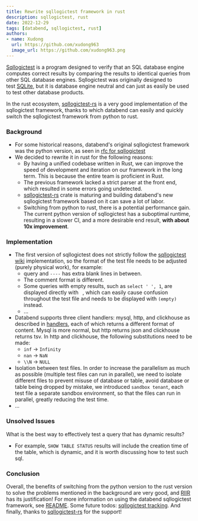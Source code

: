```yaml
---
title: Rewrite sqllogictest framework in rust
description: sqllogictest, rust
date: 2022-12-29
tags: [databend, sqllogictest, rust]
authors:
- name: Xudong
  url: https://github.com/xudong963
  image_url: https://github.com/xudong963.png
---
```


[Sqllogictest](https://www.sqlite.org/sqllogictest/doc/trunk/about.wiki) is a program designed to verify that an SQL database engine computes correct results by comparing the results to identical queries from other SQL database engines. Sqllogictest was originally designed to test [SQLite](http://www.sqlite.org/), but it is database engine neutral and can just as easily be used to test other database products.

In the rust ecosystem, [sqllogictest-rs](https://github.com/risinglightdb/sqllogictest-rs) is a very good implementation of the sqllogictest framework, thanks to which databend can easily and quickly switch the sqllogictest framework from python to rust.

### Background

- For some historical reasons, databend's original sqllogictest framework was the python version, as seen in [rfc for sqllogictest](https://databend.rs/doc/contributing/rfcs/new_sql_logic_test_framework)
- We decided to rewrite it in rust for the following reasons:
  - By having a unified codebase written in Rust, we can improve the speed of development and iteration on our framework in the long term. This is because the entire team is proficient in Rust.
  - The previous framework lacked a strict parser at the front end, which resulted in some errors going undetected.
  - [sqllogictest-rs](https://github.com/risinglightdb/sqllogictest-rs) crate is maturing and building databend's new sqllogictest framework based on it can save a lot of labor.
  - Switching from python to rust, there is a potential performance gain. The current python version of sqllogictest has a suboptimal runtime, resulting in a slower CI, and a more desirable end result, **with about 10x improvement**.

### Implementation

- The first version of sqllogictest does not strictly follow the [sqllogictest wiki](https://www.sqlite.org/sqllogictest/doc/trunk/about.wiki) implementation, so the format of the test file needs to be adjusted (purely physical work), for example:
  - query and `----` has extra blank lines in between.
  - The comment format is different.
  - Some queries with empty results, such as `select ' ', 1`, are displayed directly with ` `, which can easily cause confusion throughout the test file and needs to be displayed with `(empty)` instead.
  - ...
- Databend supports three client handlers: mysql, http, and clickhouse as described in [handlers](https://databend.rs/doc/reference/api), each of which returns a different format of content. Mysql is more normal, but http returns json and clickhouse returns tsv. In http and clickhouse, the following substitutions need to be made:
  - `inf` -> `Infinity`
  - `nan` -> `NaN`
  - `\\N` -> `NULL`
- Isolation between test files. In order to increase the parallelism as much as possible (multiple test files can run in parallel), we need to isolate different files to prevent misuse of database or table, avoid database or table being dropped by mistake, we introduced `sandbox tenant`, each test file a separate sandbox environment, so that the files can run in parallel, greatly reducing the test time.
- ...

### Unsolved Issues
What is the best way to effectively test a query that has dynamic results? 
- For example, `SHOW TABLE STATUS` results will include the creation time of the table, which is dynamic, and it is worth discussing how to test such sql.

### Conclusion
Overall, the benefits of switching from the python version to the rust version to solve the problems mentioned in the background are very good, and [RIIR](https://github.com/ansuz/RIIR) has its justification! For more information on using the databend sqllogictest framework, see [README](https://github.com/datafuselabs/databend/blob/main/tests/sqllogictests/README.md). Some future todos: [sqllogictest tracking](https://github.com/datafuselabs/databend/issues/9174). And finally, thanks to [sqllogictest-rs](https://github.com/risinglightdb/sqllogictest-rs) for the support!